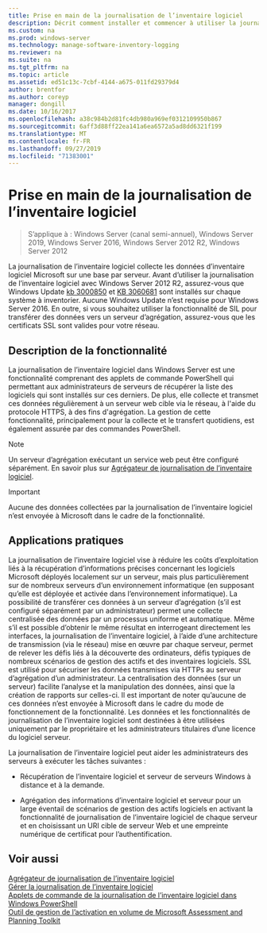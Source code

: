 ```yaml
---
title: Prise en main de la journalisation de l’inventaire logiciel
description: Décrit comment installer et commencer à utiliser la journalisation de l’inventaire logiciel
ms.custom: na
ms.prod: windows-server
ms.technology: manage-software-inventory-logging
ms.reviewer: na
ms.suite: na
ms.tgt_pltfrm: na
ms.topic: article
ms.assetid: ed51c13c-7cbf-4144-a675-011fd29379d4
author: brentfor
ms.author: coreyp
manager: dongill
ms.date: 10/16/2017
ms.openlocfilehash: a38c984b2d81fc4db980a969ef0312109950b867
ms.sourcegitcommit: 6aff3d88ff22ea141a6ea6572a5ad8dd6321f199
ms.translationtype: MT
ms.contentlocale: fr-FR
ms.lasthandoff: 09/27/2019
ms.locfileid: "71383001"
---
```

# <a name="get-started-with-software-inventory-logging"></a>Prise en main de la journalisation de l’inventaire logiciel

>S’applique à : Windows Server (canal semi-annuel), Windows Server 2019, Windows Server 2016, Windows Server 2012 R2, Windows Server 2012

 La journalisation de l’inventaire logiciel collecte les données d’inventaire logiciel Microsoft sur une base par serveur. Avant d’utiliser la journalisation de l’inventaire logiciel avec Windows Server 2012 R2, assurez-vous que Windows Update [kb 3000850](https://support.microsoft.com/kb/3000850) et [KB 3060681](https://support.microsoft.com/kb/3060681) sont installés sur chaque système à inventorier. Aucune Windows Update n’est requise pour Windows Server 2016. En outre, si vous souhaitez utiliser la fonctionnalité de SIL pour transférer des données vers un serveur d’agrégation, assurez-vous que les certificats SSL sont valides pour votre réseau.

## <a name="BKMK_OVER"></a>Description de la fonctionnalité
La journalisation de l’inventaire logiciel dans Windows Server est une fonctionnalité comprenant des applets de commande PowerShell qui permettant aux administrateurs de serveurs de récupérer la liste des logiciels qui sont installés sur ces derniers. De plus, elle collecte et transmet ces données régulièrement à un serveur web cible via le réseau, à l'aide du protocole HTTPS, à des fins d'agrégation. La gestion de cette fonctionnalité, principalement pour la collecte et le transfert quotidiens, est également assurée par des commandes PowerShell.

> [!NOTE]
> Un serveur d’agrégation exécutant un service web peut être configuré séparément. En savoir plus sur [Agrégateur de journalisation de l’inventaire logiciel](software-inventory-logging-aggregator.md).

> [!IMPORTANT]
> Aucune des données collectées par la journalisation de l’inventaire logiciel n’est envoyée à Microsoft dans le cadre de la fonctionnalité.

## <a name="BKMK_APP"></a>Applications pratiques
La journalisation de l’inventaire logiciel vise à réduire les coûts d’exploitation liés à la récupération d’informations précises concernant les logiciels Microsoft déployés localement sur un serveur, mais plus particulièrement sur de nombreux serveurs d’un environnement informatique (en supposant qu’elle est déployée et activée dans l’environnement informatique). La possibilité de transférer ces données à un serveur d’agrégation (s’il est configuré séparément par un administrateur) permet une collecte centralisée des données par un processus uniforme et automatique. Même s’il est possible d’obtenir le même résultat en interrogeant directement les interfaces, la journalisation de l’inventaire logiciel, à l’aide d’une architecture de transmission (via le réseau) mise en œuvre par chaque serveur, permet de relever les défis liés à la découverte des ordinateurs, défis typiques de nombreux scénarios de gestion des actifs et des inventaires logiciels. SSL est utilisé pour sécuriser les données transmises via HTTPs au serveur d’agrégation d’un administrateur. La centralisation des données (sur un serveur) facilite l’analyse et la manipulation des données, ainsi que la création de rapports sur celles-ci. Il est important de noter qu’aucune de ces données n’est envoyée à Microsoft dans le cadre du mode de fonctionnement de la fonctionnalité. Les données et les fonctionnalités de journalisation de l’inventaire logiciel sont destinées à être utilisées uniquement par le propriétaire et les administrateurs titulaires d’une licence du logiciel serveur.

La journalisation de l’inventaire logiciel peut aider les administrateurs des serveurs à exécuter les tâches suivantes :

-   Récupération de l’inventaire logiciel et serveur de serveurs Windows à distance et à la demande.

-   Agrégation des informations d’inventaire logiciel et serveur pour un large éventail de scénarios de gestion des actifs logiciels en activant la fonctionnalité de journalisation de l’inventaire logiciel de chaque serveur et en choisissant un URI cible de serveur Web et une empreinte numérique de certificat pour l’authentification.

## <a name="see-also"></a>Voir aussi
[Agrégateur de journalisation de l’inventaire logiciel](https://technet.microsoft.com/library/mt572043.aspx)<br>
[Gérer la journalisation de l’inventaire logiciel](manage-software-inventory-logging.md)<br>
[Applets de commande de la journalisation de l’inventaire logiciel dans Windows PowerShell](https://technet.microsoft.com/library/dn283390.aspx)<br>
[Outil de gestion de l’activation en volume de ](https://www.microsoft.com/download/en/details.aspx?id=7826)
[Microsoft Assessment and Planning Toolkit](http://blogs.technet.com/b/volume-licensing/)

